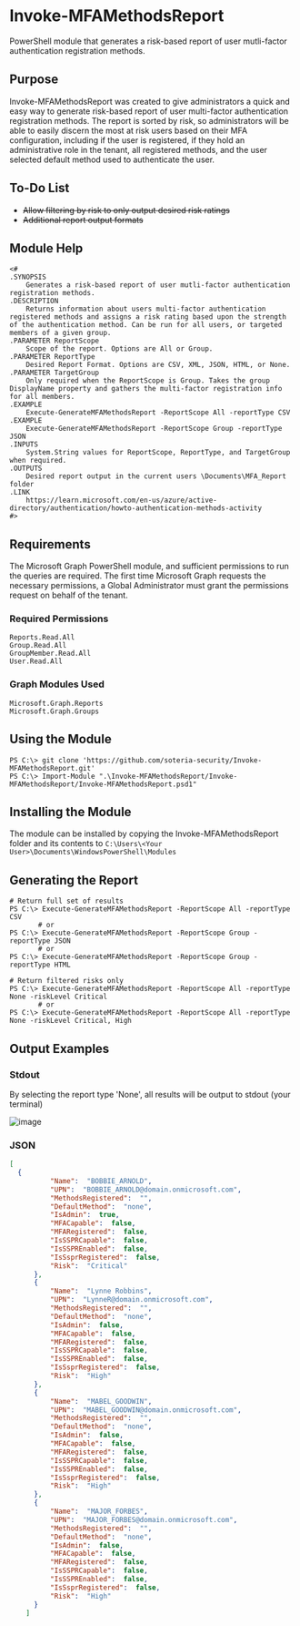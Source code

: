 # Invoke-MFAMethodsReport
PowerShell module that generates a risk-based report of user mutli-factor authentication registration methods.

## Purpose
Invoke-MFAMethodsReport was created to give administrators a quick and easy way to generate risk-based report of user multi-factor authentication registration methods.
The report is sorted by risk, so administrators will be able to easily discern the most at risk users based on their MFA configuration, including if the user is registered, if they hold an administrative role in the tenant, all registered methods, and the user selected default method used to authenticate the user.

## To-Do List
* ~~Allow filtering by risk to only output desired risk ratings~~
* ~~Additional report output formats~~

## Module Help
```pwsh
<#
.SYNOPSIS
    Generates a risk-based report of user mutli-factor authentication registration methods.
.DESCRIPTION
    Returns information about users multi-factor authentication registered methods and assigns a risk rating based upon the strength of the authentication method. Can be run for all users, or targeted members of a given group.
.PARAMETER ReportScope
    Scope of the report. Options are All or Group.
.PARAMETER ReportType
    Desired Report Format. Options are CSV, XML, JSON, HTML, or None.
.PARAMETER TargetGroup
    Only required when the ReportScope is Group. Takes the group DisplayName property and gathers the multi-factor registration info for all members.
.EXAMPLE
    Execute-GenerateMFAMethodsReport -ReportScope All -reportType CSV
.EXAMPLE
    Execute-GenerateMFAMethodsReport -ReportScope Group -reportType JSON
.INPUTS
    System.String values for ReportScope, ReportType, and TargetGroup when required.
.OUTPUTS
    Desired report output in the current users \Documents\MFA_Report folder
.LINK
    https://learn.microsoft.com/en-us/azure/active-directory/authentication/howto-authentication-methods-activity
#>
```

## Requirements
The Microsoft Graph PowerShell module, and sufficient permissions to run the queries are required.
The first time Microsoft Graph requests the necessary permissions, a Global Administrator must grant the permissions request on behalf of the tenant.

### Required Permissions
```
Reports.Read.All
Group.Read.All
GroupMember.Read.All
User.Read.All
```
### Graph Modules Used
```
Microsoft.Graph.Reports
Microsoft.Graph.Groups
```

## Using the Module
```pwsh
PS C:\> git clone 'https://github.com/soteria-security/Invoke-MFAMethodsReport.git'
PS C:\> Import-Module ".\Invoke-MFAMethodsReport/Invoke-MFAMethodsReport/Invoke-MFAMethodsReport.psd1"
```
## Installing the Module
The module can be installed by copying the Invoke-MFAMethodsReport folder and its contents to `C:\Users\<Your User>\Documents\WindowsPowerShell\Modules`

## Generating the Report
```pwsh
# Return full set of results
PS C:\> Execute-GenerateMFAMethodsReport -ReportScope All -reportType CSV
       # or
PS C:\> Execute-GenerateMFAMethodsReport -ReportScope Group -reportType JSON
       # or
PS C:\> Execute-GenerateMFAMethodsReport -ReportScope Group -reportType HTML

# Return filtered risks only
PS C:\> Execute-GenerateMFAMethodsReport -ReportScope All -reportType None -riskLevel Critical
       # or
PS C:\> Execute-GenerateMFAMethodsReport -ReportScope All -reportType None -riskLevel Critical, High
```
## Output Examples
### Stdout
By selecting the report type 'None', all results will be output to stdout (your terminal)

![image](https://user-images.githubusercontent.com/88730003/234398857-28281412-8550-4e65-9e63-dff7f73b2c52.png)

### JSON
```json
[
  {
          "Name":  "BOBBIE_ARNOLD",
          "UPN":  "BOBBIE_ARNOLD@domain.onmicrosoft.com",
          "MethodsRegistered":  "",
          "DefaultMethod":  "none",
          "IsAdmin":  true,
          "MFACapable":  false,
          "MFARegistered":  false,
          "IsSSPRCapable":  false,
          "IsSSPREnabled":  false,
          "IsSsprRegistered":  false,
          "Risk":  "Critical"
      },
      {
          "Name":  "Lynne Robbins",
          "UPN":  "LynneR@domain.onmicrosoft.com",
          "MethodsRegistered":  "",
          "DefaultMethod":  "none",
          "IsAdmin":  false,
          "MFACapable":  false,
          "MFARegistered":  false,
          "IsSSPRCapable":  false,
          "IsSSPREnabled":  false,
          "IsSsprRegistered":  false,
          "Risk":  "High"
      },
      {
          "Name":  "MABEL_GOODWIN",
          "UPN":  "MABEL_GOODWIN@domain.onmicrosoft.com",
          "MethodsRegistered":  "",
          "DefaultMethod":  "none",
          "IsAdmin":  false,
          "MFACapable":  false,
          "MFARegistered":  false,
          "IsSSPRCapable":  false,
          "IsSSPREnabled":  false,
          "IsSsprRegistered":  false,
          "Risk":  "High"
      },
      {
          "Name":  "MAJOR_FORBES",
          "UPN":  "MAJOR_FORBES@domain.onmicrosoft.com",
          "MethodsRegistered":  "",
          "DefaultMethod":  "none",
          "IsAdmin":  false,
          "MFACapable":  false,
          "MFARegistered":  false,
          "IsSSPRCapable":  false,
          "IsSSPREnabled":  false,
          "IsSsprRegistered":  false,
          "Risk":  "High"
      }
    ]
```
